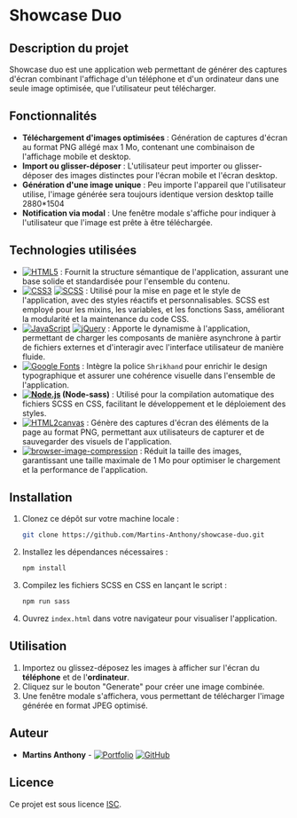 # Showcase Duo

## Description du projet

Showcase duo est une application web permettant de générer des captures d'écran combinant l'affichage d'un téléphone et d'un ordinateur dans une seule image optimisée, que l'utilisateur peut télécharger.

## Fonctionnalités

- **Téléchargement d'images optimisées** : Génération de captures d'écran au format PNG allégé max 1 Mo, contenant une combinaison de l'affichage mobile et desktop.
- **Import ou glisser-déposer** : L'utilisateur peut importer ou glisser-déposer des images distinctes pour l'écran mobile et l'écran desktop.
- **Génération d'une image unique** : Peu importe l'appareil que l'utilisateur utilise,  l'image générée sera toujours identique version desktop taille 2880*1504
- **Notification via modal** : Une fenêtre modale s'affiche pour indiquer à l'utilisateur que l'image est prête à être téléchargée.

## Technologies utilisées

- [![HTML5](https://img.shields.io/badge/HTML5-E34F26?style=flat&logo=html5&logoColor=white)](https://developer.mozilla.org/en-US/docs/Web/HTML) :  Fournit la structure sémantique de l'application, assurant une base solide et standardisée pour l'ensemble du contenu.
- [![CSS3](https://img.shields.io/badge/CSS3-1572B6?style=flat&logo=css3&logoColor=white)](https://developer.mozilla.org/en-US/docs/Web/CSS)
[![SCSS](https://img.shields.io/badge/SCSS-CC6699?style=flat&logo=sass&logoColor=white)](https://sass-lang.com/) : Utilisé pour la mise en page et le style de l'application, avec des styles réactifs et personnalisables. SCSS est employé pour les mixins, les variables, et les fonctions Sass, améliorant la modularité et la maintenance du code CSS.
- [![JavaScript](https://img.shields.io/badge/JavaScript-F7DF1E?style=flat&logo=javascript&logoColor=black)](https://developer.mozilla.org/en-US/docs/Web/JavaScript) [![jQuery](https://img.shields.io/badge/jQuery-0769AD?style=flat&logo=jquery&logoColor=white)](https://jquery.com/) : Apporte le dynamisme à l'application, permettant de charger les composants de manière asynchrone à partir de fichiers externes et d'interagir avec l'interface utilisateur de manière fluide.
- [![Google Fonts](https://img.shields.io/badge/Google%20Fonts-4285F4?style=flat&logo=google-fonts&logoColor=white)](https://fonts.google.com/)
 : Intègre la police `Shrikhand` pour enrichir le design typographique et assurer une cohérence visuelle dans l'ensemble de l'application.
- **[![Node.js](https://img.shields.io/badge/Node.js-43853D?style=flat&logo=node.js&logoColor=white)](https://nodejs.org) (Node-sass)** : Utilisé pour la compilation automatique des fichiers SCSS en CSS, facilitant le développement et le déploiement des styles.
- [![HTML2canvas](https://img.shields.io/badge/HTML2canvas-FF9900?style=flat)](https://html2canvas.hertzen.com/) : Génère des captures d'écran des éléments de la page au format PNG, permettant aux utilisateurs de capturer et de sauvegarder des visuels de l'application.
- [![browser-image-compression](https://img.shields.io/badge/browser--image--compression-4CAF50?style=flat)](https://github.com/Donaldcwl/browser-image-compression) : Réduit la taille des images, garantissant une taille maximale de 1 Mo pour optimiser le chargement et la performance de l'application.

## Installation

1. Clonez ce dépôt sur votre machine locale :

    ```bash
    git clone https://github.com/Martins-Anthony/showcase-duo.git
    ```

2. Installez les dépendances nécessaires :

    ```bash
    npm install
    ```

3. Compilez les fichiers SCSS en CSS en lançant le script :

    ```bash
    npm run sass
    ```

4. Ouvrez `index.html` dans votre navigateur pour visualiser l'application.

## Utilisation

1. Importez ou glissez-déposez les images à afficher sur l'écran du **téléphone** et de l'**ordinateur**.
2. Cliquez sur le bouton "Generate" pour créer une image combinée.
3. Une fenêtre modale s'affichera, vous permettant de télécharger l'image générée en format JPEG optimisé.

## Auteur

- **Martins Anthony** - [![Portfolio](https://img.shields.io/badge/Portfolio-webcraft--anthony.com-blueviolet?style=for-the-badge&logo=internet-explorer&logoColor=white)](http://webcraft-anthony.com)  [![GitHub](https://img.shields.io/badge/GitHub-Martins--Anthony-181717?style=for-the-badge&logo=github&logoColor=white)](https://github.com/Martins-Anthony)

## Licence

Ce projet est sous licence [ISC](https://opensource.org/licenses/ISC).

